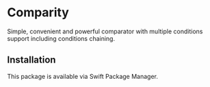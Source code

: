 # Comparity

Simple, convenient and powerful comparator with multiple conditions support including conditions chaining.

## Installation

This package is available via Swift Package Manager.
